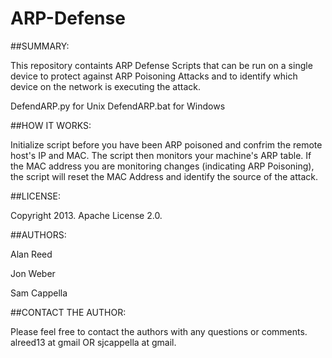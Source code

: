 # ARP-Defense

##SUMMARY:

This repository containts ARP Defense Scripts that can be run on a single device to protect against ARP Poisoning Attacks and to identify which device on the network is executing the attack. 

DefendARP.py for Unix
DefendARP.bat for Windows


##HOW IT WORKS:

Initialize script before you have been ARP poisoned and confrim the remote host's IP and MAC. The script then monitors your machine's ARP table. If the MAC address you are monitoring changes (indicating ARP Poisoning), the script will reset the MAC Address and identify the source of the attack.


##LICENSE:

Copyright 2013. Apache License 2.0.


##AUTHORS:

Alan Reed

Jon Weber

Sam Cappella


##CONTACT THE AUTHOR:

Please feel free to contact the authors with any questions or comments. alreed13 at gmail OR sjcappella at gmail.
